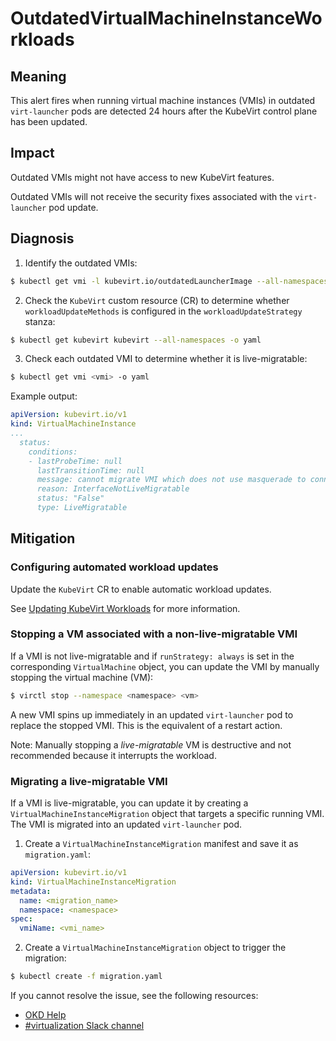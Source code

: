 # OutdatedVirtualMachineInstanceWorkloads
<!-- Edited by apinnick Nov 2022-->

## Meaning

This alert fires when running virtual machine instances (VMIs) in outdated `virt-launcher` pods are detected 24 hours after the KubeVirt control plane has been updated.

## Impact

Outdated VMIs might not have access to new KubeVirt features.

Outdated VMIs will not receive the security fixes associated with the `virt-launcher` pod update.

## Diagnosis

1. Identify the outdated VMIs:
```bash
$ kubectl get vmi -l kubevirt.io/outdatedLauncherImage --all-namespaces
```
2. Check the `KubeVirt` custom resource (CR) to determine whether `workloadUpdateMethods` is configured in the `workloadUpdateStrategy` stanza:
```bash
$ kubectl get kubevirt kubevirt --all-namespaces -o yaml
```
3. Check each outdated VMI to determine whether it is live-migratable:
```bash
$ kubectl get vmi <vmi> -o yaml
```
Example output:

```yaml
apiVersion: kubevirt.io/v1
kind: VirtualMachineInstance
...
  status:
    conditions:
    - lastProbeTime: null
      lastTransitionTime: null
      message: cannot migrate VMI which does not use masquerade to connect to the pod network
      reason: InterfaceNotLiveMigratable
      status: "False"
      type: LiveMigratable
```

## Mitigation

### Configuring automated workload updates

<!--DS: Update the `HyperConverged` CR to enable automatic workload updates.>
<!--USstart-->
Update the `KubeVirt` CR to enable automatic workload updates.

See [Updating KubeVirt Workloads](https://kubevirt.io/user-guide/operations/updating_and_deletion/#updating-kubevirt-workloads) for more information.
<!--USend-->

### Stopping a VM associated with a non-live-migratable VMI

If a VMI is not live-migratable and if `runStrategy: always` is set in the corresponding `VirtualMachine` object, you can update the VMI by manually stopping the virtual machine (VM):
```bash
$ virctl stop --namespace <namespace> <vm>
```

A new VMI spins up immediately in an updated `virt-launcher` pod to replace the stopped VMI. This is the equivalent of a restart action.

Note: Manually stopping a _live-migratable_ VM is destructive and not recommended because it interrupts the workload.

### Migrating a live-migratable VMI
   
If a VMI is live-migratable, you can update it by creating a `VirtualMachineInstanceMigration` object that targets a specific running VMI. The VMI is migrated into an updated `virt-launcher` pod.

1. Create a `VirtualMachineInstanceMigration` manifest and save it as `migration.yaml`:
```yaml
apiVersion: kubevirt.io/v1
kind: VirtualMachineInstanceMigration
metadata:
  name: <migration_name>
  namespace: <namespace>
spec:
  vmiName: <vmi_name>
```

2. Create a `VirtualMachineInstanceMigration` object to trigger the migration:
```bash
$ kubectl create -f migration.yaml
```

<!--DS: If you cannot resolve the issue, log in to the [Customer Portal](https://access.redhat.com) and open a support case, attaching the artifacts gathered during the Diagnosis procedure.-->
<!--USstart-->
If you cannot resolve the issue, see the following resources:

- [OKD Help](https://www.okd.io/help/)
- [#virtualization Slack channel](https://kubernetes.slack.com/channels/virtualization)
<!--USend-->
